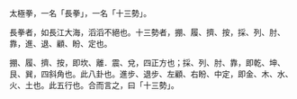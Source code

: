 太極拳，一名「長拳」，一名「十三勢」。

長拳者，如長江大海，滔滔不絕也。十三勢者，掤、履、擠、按，採、列、肘、靠，進、退、顧、盼、定也。

掤、履、擠、按，即坎、離．震、兌，四正方也；採、列、肘、靠，即乾、坤、艮、巽，四斜角也。此八卦也。進步、退步、左顧、右盼、中定，即金、木、水、火、土也。此五行也。合而言之，曰「十三勢」。